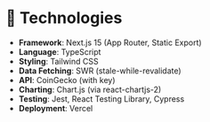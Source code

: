 # 🧩 Technologies
- **Framework**: Next.js 15 (App Router, Static Export)
- **Language**: TypeScript
- **Styling**: Tailwind CSS
- **Data Fetching**: SWR (stale-while-revalidate)
- **API**: CoinGecko (with key)
- **Charting**: Chart.js (via react-chartjs-2)
- **Testing**: Jest, React Testing Library, Cypress
- **Deployment**: Vercel